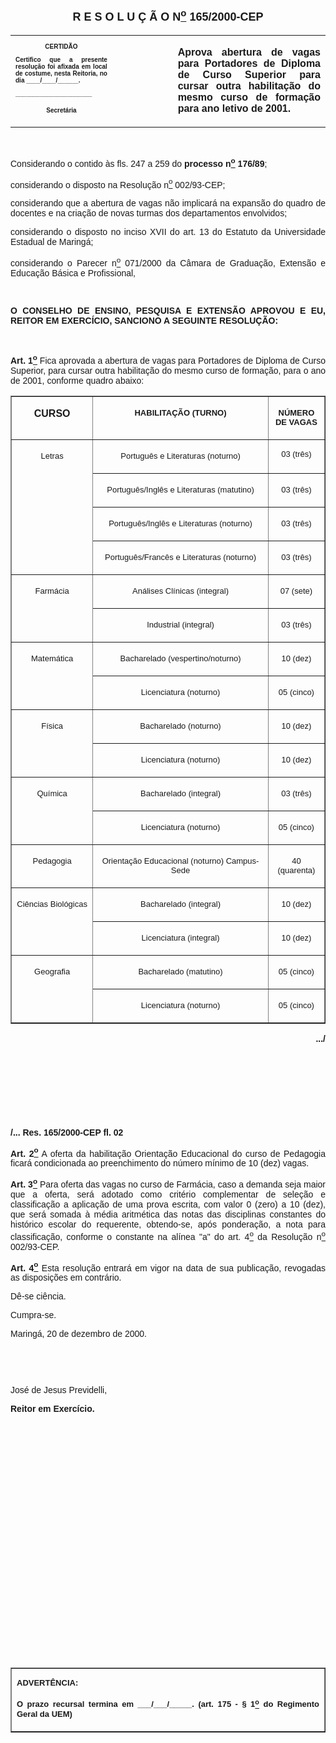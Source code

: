 <BODY>

<B><FONT FACE="Arial" SIZE=4><P ALIGN="CENTER"></P>
<P ALIGN="CENTER">R E S O L U &Ccedil; &Atilde; O  N<U><SUP>o</U></SUP>  165/2000-CEP</P>
</B></FONT><FONT FACE="Arial"><P ALIGN="JUSTIFY"></P></FONT>
<TABLE CELLSPACING=0 BORDER=0 CELLPADDING=7 WIDTH=585>
<TR><TD WIDTH="32%" VALIGN="TOP">
<B><FONT FACE="Arial" SIZE=1><P ALIGN="CENTER">CERTID&Atilde;O</P>
<P ALIGN="JUSTIFY">   Certifico que a presente resolu&ccedil;&atilde;o foi afixada em local de costume, nesta Reitoria, no dia ____/____/______.</P>
<P ALIGN="JUSTIFY"></P>
<P ALIGN="JUSTIFY">______________________</P>
<P ALIGN="CENTER">Secret&aacute;ria</B></FONT></TD>
<TD WIDTH="19%" VALIGN="TOP">&nbsp;</TD>
<TD WIDTH="48%" VALIGN="TOP">
<B><FONT FACE="Arial"><P ALIGN="JUSTIFY">Aprova abertura de vagas para Portadores de Diploma de Curso Superior para cursar outra habilita&ccedil;&atilde;o do mesmo curso de forma&ccedil;&atilde;o para ano letivo de 2001.</B></FONT></TD>
</TR>
</TABLE>

<FONT FACE="Arial"><P ALIGN="JUSTIFY"></P>
<P ALIGN="JUSTIFY">&nbsp;</P>
<P ALIGN="JUSTIFY">&#9;Considerando o contido &agrave;s fls. 247 a 259 do <B>processo n<U><SUP>o</U></SUP> 176/89</B>;</P>
<P ALIGN="JUSTIFY">&#9;considerando o disposto na Resolu&ccedil;&atilde;o n<U><SUP>o</U></SUP> 002/93-CEP;</P>
<P ALIGN="JUSTIFY">&#9;considerando que a abertura de vagas n&atilde;o implicar&aacute; na expans&atilde;o do quadro de docentes e na cria&ccedil;&atilde;o de novas turmas dos departamentos envolvidos;</P>
<P ALIGN="JUSTIFY">&#9;considerando o disposto no inciso XVII do art. 13 do Estatuto da Universidade Estadual de Maring&aacute;;</P>
<P ALIGN="JUSTIFY">&#9;considerando o Parecer n<U><SUP>o</U></SUP> 071/2000 da C&acirc;mara de Gradua&ccedil;&atilde;o, Extens&atilde;o e Educa&ccedil;&atilde;o B&aacute;sica e Profissional,</P>
<P ALIGN="JUSTIFY"></P>
<P ALIGN="JUSTIFY">&nbsp;</P>
<B><P ALIGN="JUSTIFY">O CONSELHO DE ENSINO, PESQUISA E EXTENS&Atilde;O APROVOU E EU, REITOR EM EXERC&Iacute;CIO, SANCIONO A SEGUINTE RESOLU&Ccedil;&Atilde;O:</P>
</B><P ALIGN="JUSTIFY"></P>
<P ALIGN="JUSTIFY">&nbsp;</P>
<P ALIGN="JUSTIFY">&#9;<B>Art. 1<U><SUP>o</B></U></SUP> Fica aprovada a abertura de vagas para Portadores de Diploma de Curso Superior, para cursar outra habilita&ccedil;&atilde;o do mesmo curso de forma&ccedil;&atilde;o, para o ano de 2001, conforme quadro abaixo:</P>
</FONT>
<TABLE BORDER CELLSPACING=1 CELLPADDING=4 WIDTH=585>
<TR><TD WIDTH="26%" VALIGN="TOP">
<B><FONT FACE="Arial"><P ALIGN="CENTER">CURSO</B></FONT></TD>
<TD WIDTH="56%" VALIGN="TOP">
<B><FONT FACE="Arial" SIZE=2><P ALIGN="CENTER">HABILITA&Ccedil;&Atilde;O (TURNO)</B></FONT></TD>
<TD WIDTH="18%" VALIGN="TOP">
<B><FONT FACE="Arial" SIZE=2><P ALIGN="CENTER">N&Uacute;MERO DE VAGAS</B></FONT></TD>
</TR>
<TR><TD WIDTH="26%" VALIGN="TOP" ROWSPAN=4 HEIGHT=18>
<FONT FACE="Arial" SIZE=2><P ALIGN="CENTER">Letras</FONT></TD>
<TD WIDTH="56%" VALIGN="TOP" HEIGHT=18>
<FONT FACE="Arial" SIZE=2><P ALIGN="CENTER">Portugu&ecirc;s e Literaturas (noturno)</FONT></TD>
<TD WIDTH="18%" VALIGN="TOP" HEIGHT=18>
<FONT FACE="Arial" SIZE=2><P ALIGN="CENTER">03 (tr&ecirc;s)</P>
<P ALIGN="CENTER"></FONT></TD>
</TR>
<TR><TD WIDTH="56%" VALIGN="TOP" HEIGHT=18>
<FONT FACE="Arial" SIZE=2><P ALIGN="CENTER">Portugu&ecirc;s/Ingl&ecirc;s e Literaturas (matutino)</FONT></TD>
<TD WIDTH="18%" VALIGN="TOP" HEIGHT=18>
<FONT FACE="Arial" SIZE=2><P ALIGN="CENTER">03 (tr&ecirc;s)</FONT></TD>
</TR>
<TR><TD WIDTH="56%" VALIGN="TOP" HEIGHT=18>
<FONT FACE="Arial" SIZE=2><P ALIGN="CENTER">Portugu&ecirc;s/Ingl&ecirc;s e Literaturas (noturno)</FONT></TD>
<TD WIDTH="18%" VALIGN="TOP" HEIGHT=18>
<FONT FACE="Arial" SIZE=2><P ALIGN="CENTER">03 (tr&ecirc;s)</FONT></TD>
</TR>
<TR><TD WIDTH="56%" VALIGN="TOP" HEIGHT=18>
<FONT FACE="Arial" SIZE=2><P ALIGN="CENTER">Portugu&ecirc;s/Franc&ecirc;s e Literaturas (noturno)</FONT></TD>
<TD WIDTH="18%" VALIGN="TOP" HEIGHT=18>
<FONT FACE="Arial" SIZE=2><P ALIGN="CENTER">03 (tr&ecirc;s)</FONT></TD>
</TR>
<TR><TD WIDTH="26%" VALIGN="TOP" ROWSPAN=2 HEIGHT=9>
<FONT FACE="Arial" SIZE=2><P ALIGN="CENTER">Farm&aacute;cia</FONT></TD>
<TD WIDTH="56%" VALIGN="TOP" HEIGHT=9>
<FONT FACE="Arial" SIZE=2><P ALIGN="CENTER">An&aacute;lises Cl&iacute;nicas (integral)</FONT></TD>
<TD WIDTH="18%" VALIGN="TOP" HEIGHT=9>
<FONT FACE="Arial" SIZE=2><P ALIGN="CENTER">07 (sete)</FONT></TD>
</TR>
<TR><TD WIDTH="56%" VALIGN="TOP" HEIGHT=9>
<FONT FACE="Arial" SIZE=2><P ALIGN="CENTER">Industrial (integral)</FONT></TD>
<TD WIDTH="18%" VALIGN="TOP" HEIGHT=9>
<FONT FACE="Arial" SIZE=2><P ALIGN="CENTER">03 (tr&ecirc;s)</FONT></TD>
</TR>
<TR><TD WIDTH="26%" VALIGN="TOP" ROWSPAN=2 HEIGHT=9>
<FONT FACE="Arial" SIZE=2><P ALIGN="CENTER">Matem&aacute;tica</FONT></TD>
<TD WIDTH="56%" VALIGN="TOP" HEIGHT=9>
<FONT FACE="Arial" SIZE=2><P ALIGN="CENTER">Bacharelado (vespertino/noturno)</FONT></TD>
<TD WIDTH="18%" VALIGN="TOP" HEIGHT=9>
<FONT FACE="Arial" SIZE=2><P ALIGN="CENTER">10 (dez)</FONT></TD>
</TR>
<TR><TD WIDTH="56%" VALIGN="TOP" HEIGHT=9>
<FONT FACE="Arial" SIZE=2><P ALIGN="CENTER">Licenciatura (noturno)</FONT></TD>
<TD WIDTH="18%" VALIGN="TOP" HEIGHT=9>
<FONT FACE="Arial" SIZE=2><P ALIGN="CENTER">05 (cinco)</FONT></TD>
</TR>
<TR><TD WIDTH="26%" VALIGN="TOP" ROWSPAN=2 HEIGHT=9>
<FONT FACE="Arial" SIZE=2><P ALIGN="CENTER">F&iacute;sica</FONT></TD>
<TD WIDTH="56%" VALIGN="TOP" HEIGHT=9>
<FONT FACE="Arial" SIZE=2><P ALIGN="CENTER">Bacharelado (noturno)</FONT></TD>
<TD WIDTH="18%" VALIGN="TOP" HEIGHT=9>
<FONT FACE="Arial" SIZE=2><P ALIGN="CENTER">10 (dez)</FONT></TD>
</TR>
<TR><TD WIDTH="56%" VALIGN="TOP" HEIGHT=9>
<FONT FACE="Arial" SIZE=2><P ALIGN="CENTER">Licenciatura (noturno)</FONT></TD>
<TD WIDTH="18%" VALIGN="TOP" HEIGHT=9>
<FONT FACE="Arial" SIZE=2><P ALIGN="CENTER">10 (dez)</FONT></TD>
</TR>
<TR><TD WIDTH="26%" VALIGN="TOP" ROWSPAN=2 HEIGHT=9>
<FONT FACE="Arial" SIZE=2><P ALIGN="CENTER">Qu&iacute;mica</FONT></TD>
<TD WIDTH="56%" VALIGN="TOP" HEIGHT=9>
<FONT FACE="Arial" SIZE=2><P ALIGN="CENTER">Bacharelado (integral)</FONT></TD>
<TD WIDTH="18%" VALIGN="TOP" HEIGHT=9>
<FONT FACE="Arial" SIZE=2><P ALIGN="CENTER">03 (tr&ecirc;s)</FONT></TD>
</TR>
<TR><TD WIDTH="56%" VALIGN="TOP" HEIGHT=9>
<FONT FACE="Arial" SIZE=2><P ALIGN="CENTER">Licenciatura (noturno)</FONT></TD>
<TD WIDTH="18%" VALIGN="TOP" HEIGHT=9>
<FONT FACE="Arial" SIZE=2><P ALIGN="CENTER">05 (cinco)</FONT></TD>
</TR>
<TR><TD WIDTH="26%" VALIGN="TOP">
<FONT FACE="Arial" SIZE=2><P ALIGN="CENTER">Pedagogia</FONT></TD>
<TD WIDTH="56%" VALIGN="TOP">
<FONT FACE="Arial" SIZE=2><P ALIGN="CENTER">Orienta&ccedil;&atilde;o Educacional (noturno) Campus-Sede</FONT></TD>
<TD WIDTH="18%" VALIGN="TOP">
<FONT FACE="Arial" SIZE=2><P ALIGN="CENTER">40 (quarenta)</FONT></TD>
</TR>
<TR><TD WIDTH="26%" VALIGN="TOP" ROWSPAN=2 HEIGHT=9>
<FONT FACE="Arial" SIZE=2><P ALIGN="CENTER">Ci&ecirc;ncias Biol&oacute;gicas</FONT></TD>
<TD WIDTH="56%" VALIGN="TOP" HEIGHT=9>
<FONT FACE="Arial" SIZE=2><P ALIGN="CENTER">Bacharelado (integral)</FONT></TD>
<TD WIDTH="18%" VALIGN="TOP" HEIGHT=9>
<FONT FACE="Arial" SIZE=2><P ALIGN="CENTER">10 (dez)</FONT></TD>
</TR>
<TR><TD WIDTH="56%" VALIGN="TOP" HEIGHT=9>
<FONT FACE="Arial" SIZE=2><P ALIGN="CENTER">Licenciatura (integral)</FONT></TD>
<TD WIDTH="18%" VALIGN="TOP" HEIGHT=9>
<FONT FACE="Arial" SIZE=2><P ALIGN="CENTER">10 (dez)</FONT></TD>
</TR>
<TR><TD WIDTH="26%" VALIGN="TOP" ROWSPAN=2 HEIGHT=9>
<FONT FACE="Arial" SIZE=2><P ALIGN="CENTER">Geografia</FONT></TD>
<TD WIDTH="56%" VALIGN="TOP" HEIGHT=9>
<FONT FACE="Arial" SIZE=2><P ALIGN="CENTER">Bacharelado (matutino)</FONT></TD>
<TD WIDTH="18%" VALIGN="TOP" HEIGHT=9>
<FONT FACE="Arial" SIZE=2><P ALIGN="CENTER">05 (cinco)</FONT></TD>
</TR>
<TR><TD WIDTH="56%" VALIGN="TOP" HEIGHT=9>
<FONT FACE="Arial" SIZE=2><P ALIGN="CENTER">Licenciatura (noturno)</FONT></TD>
<TD WIDTH="18%" VALIGN="TOP" HEIGHT=9>
<FONT FACE="Arial" SIZE=2><P ALIGN="CENTER">05 (cinco)</FONT></TD>
</TR>
</TABLE>

<FONT FACE="Arial"><P ALIGN="JUSTIFY"></P>
<B><P ALIGN="RIGHT">.../</P>
</B><P ALIGN="JUSTIFY"></P>
<P ALIGN="JUSTIFY">&nbsp;</P>
<P ALIGN="JUSTIFY">&nbsp;</P>
<P ALIGN="JUSTIFY">&nbsp;</P>
<P ALIGN="JUSTIFY">&nbsp;</P>
<B><P ALIGN="JUSTIFY">/... Res. 165/2000-CEP&#9;&#9;&#9;&#9;&#9;&#9;&#9;&#9;     fl. 02</P>
</B><P ALIGN="JUSTIFY"></P>
<P ALIGN="JUSTIFY">&#9;<B>Art. 2<U><SUP>o</B></U></SUP> A oferta da habilita&ccedil;&atilde;o Orienta&ccedil;&atilde;o Educacional do curso de Pedagogia ficar&aacute; condicionada ao preenchimento do n&uacute;mero m&iacute;nimo de 10 (dez) vagas.</P>
<P ALIGN="JUSTIFY">&#9;<B>Art. 3<U><SUP>o</B></U></SUP> Para oferta das vagas no curso de Farm&aacute;cia, caso a demanda seja maior que a oferta, ser&aacute; adotado como crit&eacute;rio complementar de sele&ccedil;&atilde;o e classifica&ccedil;&atilde;o a aplica&ccedil;&atilde;o de uma prova escrita, com valor 0 (zero) a 10 (dez), que ser&aacute; somada &agrave; m&eacute;dia aritm&eacute;tica das notas das disciplinas constantes do hist&oacute;rico escolar do requerente, obtendo-se, ap&oacute;s pondera&ccedil;&atilde;o, a nota para classifica&ccedil;&atilde;o, conforme o constante na al&iacute;nea &quot;a&quot; do art. 4<U><SUP>o</U></SUP> da Resolu&ccedil;&atilde;o n<U><SUP>o</U></SUP> 002/93-CEP.</P>
<B><P ALIGN="JUSTIFY">Art. 4<U><SUP>o</B></U></SUP> Esta resolu&ccedil;&atilde;o entrar&aacute; em vigor na data de sua publica&ccedil;&atilde;o, revogadas as disposi&ccedil;&otilde;es em contr&aacute;rio.</P>
<P ALIGN="JUSTIFY">&#9;D&ecirc;-se ci&ecirc;ncia.</P>
<P ALIGN="JUSTIFY">&#9;Cumpra-se.</P>
<P ALIGN="JUSTIFY"></P>
<P ALIGN="JUSTIFY">Maring&aacute;, 20 de dezembro de 2000.</P>
<P ALIGN="JUSTIFY"></P>
<P ALIGN="JUSTIFY">&nbsp;</P>
<P ALIGN="JUSTIFY">&nbsp;</P>
<P ALIGN="JUSTIFY">Jos&eacute; de Jesus Previdelli,</P>
<B><P ALIGN="JUSTIFY">Reitor em Exerc&iacute;cio.</P>
</B><P ALIGN="JUSTIFY"></P>
<P ALIGN="JUSTIFY">&nbsp;</P>
<P ALIGN="JUSTIFY">&nbsp;</P>
<P ALIGN="JUSTIFY">&nbsp;</P>
<P ALIGN="JUSTIFY">&nbsp;</P>
<P ALIGN="JUSTIFY">&nbsp;</P>
<P ALIGN="JUSTIFY">&nbsp;</P>
<P ALIGN="JUSTIFY">&nbsp;</P>
<P ALIGN="JUSTIFY">&nbsp;</P>
<P ALIGN="JUSTIFY">&nbsp;</P>
<P ALIGN="JUSTIFY">&nbsp;</P>
<P ALIGN="JUSTIFY">&nbsp;</P>
<P ALIGN="JUSTIFY">&nbsp;</P>
<P ALIGN="JUSTIFY">&nbsp;</P></FONT>
<TABLE BORDER CELLSPACING=1 CELLPADDING=4 WIDTH=212>
<TR><TD VALIGN="TOP">
<B><FONT FACE="Arial" SIZE=2><P ALIGN="JUSTIFY">ADVERT&Ecirc;NCIA:</P>
<P ALIGN="JUSTIFY">O prazo recursal termina em ___/___/_____. (art. 175 - § 1<U><SUP>o</U></SUP> do Regimento Geral da UEM)</B></FONT></TD>
</TR>
</TABLE>

<FONT SIZE=2></FONT></BODY>
